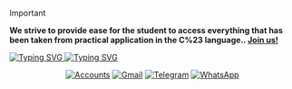 > [!IMPORTANT]
> **We strive to provide ease for the student to access everything that has been taken from practical application in the C%23 language.. [Join us!](https://chat.whatsapp.com/Jvt6SP0xG6SH9nQp38GA5K?mode=r_t)**
> 
<a href="https://git.io/typing-svg">
  <img src="https://readme-typing-svg.herokuapp.com?font=Fira+Code&pause=1000&width=435&lines=All+C%23+codes" alt="Typing SVG" />
</a>
<a href="https://git.io/typing-svg"><img src="https://readme-typing-svg.herokuapp.com?font=Fira+Code&pause=30000&color=8A0000&width=435&lines=By+ZEREF+(:" alt="Typing SVG" /></a>

<div align="center">
  
[![Accounts](https://img.shields.io/badge/Zeref_Accounts-af57f1?style=for-the-badge&logo=Instagram&logoColor=white)](https://www.instagram.com/f.7yw)
[![Gmail](https://img.shields.io/badge/Gmail-D14836?style=for-the-badge&logo=gmail&logoColor=white)](farisatif7780@gmail.com)
[![Telegram](https://img.shields.io/badge/Telegram-0088CC?style=for-the-badge&logo=telegram&logoColor=white)](https://t.me/f_7yw)
[![WhatsApp](https://img.shields.io/badge/WhatsApp-25D366?style=for-the-badge&logo=whatsApp&logoColor=white)](https://wa.me/967778088098)

</div>
